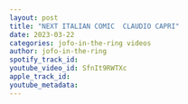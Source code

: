 ```yaml
---
layout: post
title: "NEXT ITALIAN COMIC  CLAUDIO CAPRI"
date: 2023-03-22
categories: jofo-in-the-ring videos
author: jofo-in-the-ring
spotify_track_id: 
youtube_video_id: SfnIt9RWTXc
apple_track_id: 
youtube_metadata: 
---
```

